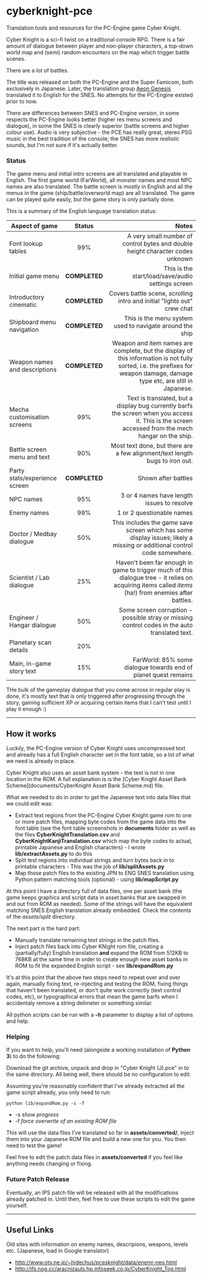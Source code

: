 # cyberknight-pce

Translation tools and resources for the PC-Engine game Cyber Knight.

Cyber Knight is a sci-fi twist on a traditional console RPG. There is a fair amount of dialogue between player and non-player characters, a top-down world map and (semi) random encounters on the map which trigger battle scenes.

There are a *lot* of battles.

The title was released on both the PC-Engine and the Super Famicom, both exclusively in Japanese. Later, the translation group [Aeon Genesis](http://agtp.romhack.net/project.php?id=ck1) translated it to English for the SNES. No attempts for the PC-Engine existed prior to now.

There are differences between SNES and PC-Engine version, in some respects the PC-Engine looks better (higher res menu screens and dialogue), in some the SNES is clearly superior (battle screens and higher colour use). Audio is very subjective - the PCE has really great, stereo PSG music in the best tradition of the console; the SNES has more *realistic* sounds, but I'm not sure if it's actually better.

### Status

The game menu and initial intro screens are all translated and playable in English. The first game world (FarWorld), all monster names and most NPC names are also translated. The battle screen is mostly in English and all the menus in the game (ship/battle/overworld map) are all translated. The game can be played quite easily, but the game story is only partially done.

This is a summary of the English language translation status:

| Aspect of game | Status        | Notes |
| -------------- |:-------------:| -----:|
| Font lookup tables | 99% | A very small number of control bytes and double height character codes unknown |
| Initial game menu | **COMPLETED** | This is the start/load/save/audio settings screen |
| Introductory cinematic | **COMPLETED** | Covers battle scene, scrolling intro and initial "lights out" crew chat |
| Shipboard menu navigation | **COMPLETED** | This is the menu system used to navigate around the ship |
| Weapon names and descriptions | **COMPLETED** | Weapon and item names are complete, but the display of this information is not fully sorted, i.e. the prefixes for weapon damage, damage type etc, are still in Japanese. |
| Mecha customisation screens | 99% | Text is translated, but a display bug currently barfs the screen when you access it. This is the screen accessed from the mech hangar on the ship. |
| Battle screen menu and text | 90% | Most text done, but there are a few alignment/text length bugs to iron out. |
| Party stats/experience screen | **COMPLETED** | Shown after battles |
| NPC names | 95% | 3 or 4 names have length issues to resolve |
| Enemy names | 99% | 1 or 2 questionable names |
| Doctor / Medbay dialogue | 50% | This includes the game save screen which has some display issues; likely a missing or additional control code somewhere. |
| Scientist / Lab dialogue | 25% | Haven't been far enough in game to trigger much of this dialogue tree - it relies on acquiring items called *items* (ha!) from enemies after battles. |
| Engineer / Hangar dialogue | 50% | Some screen corruption - possible stray or missing control codes in the auto translated text. |
| Planetary scan details | 20% | |
| Main, in-game story text | 15% | FarWorld: 85% some dialogue towards end of planet quest remains|

THe bulk of the gameplay dialogue that you come across in regular play is done, it's mostly text that is only triggered after progressing through the story, gaining sufficient XP or acquiring certain items that I can't test until I play it enough :)

----

## How it works

Luckily, the PC-Engine version of Cyber Knight uses uncompressed text and already has a full English character set in the font table, so a lot of what we need is already in place.

Cyber Knight also uses an asset bank system - the text is not in one location in the ROM. A full explanation is is the [Cyber Knight Asset Bank Scheme](documents/CyberKnight Asset Bank Scheme.md) file.

What we needed to do in order to get the Japanese text into data files that we could edit was:

  - Extract text regions from the PC-Engine Cyber Knight game rom to one or more patch files, mapping byte codes from the game data into the font table (see the font table screenshots in **documents** folder as well as the files **CyberKnightTranslation.csv** and **CyberKnightKanjiTranslation.csv** which map the byte codes to actual, printable Japanese and English characters) - I wrote **lib/extractAssets.py** to do this
  - Split test regions into individual strings and turn bytes back in to printable characters - This was the job of **lib/splitAssets.py**
  - Map those patch files to the existing JPN to ENG SNES translation using Python pattern matching tools (optional) - using **lib/mapScript.py**

At this point I have a directory full of data files, one per asset bank (the game keeps graphics and script data in asset banks that are swapped in and out from ROM as needed). Some of the strings will have the equivalent matching SNES English translation already embedded. Check the contents of the *assets/split* directory.

The next part is the hard part:

  - Manually translate remaining text strings in the patch files.
  - Inject patch files back into Cyber KNight rom file, creating a (partially/fully) English translation **and** expand the ROM from 512KB to 768KB at the same time in order to create enough new asset banks in ROM to fit the expanded English script - see **lib/expandRom.py**

It's at this point that the above two steps need to repeat over and over again, manually fixing text, re-injecting and testing the ROM, fixing things that haven't been translated, or don't quite work correctly (text control codes, etc), or typographical errors that mean the game barfs when I accidentaly remove a string delimeter or something similar.
  
All python scripts can be run with a **-h** parameter to display a list of options and help.

### Helping

If you want to help, you'll need (alongside a working installation of **Python 3**) to do the following:
  
Download the git archive, unpack and drop in "Cyber Knight (J).pce" in to the same directory. All being well, there should be no configuration to edit.

Assuming you're reasonably confident that I've already extracted all the game script already, you only need to run:

```
python lib/expandRom.py -s -f
```

 * -s *show progress*
 * -f *force overwrite of an existing ROM file*

This will use the data files I've translated so far in **assets/converted/**, inject them into your Japanese ROM file and build a new one for you. You then need to test the game!

Feel free to edit the patch data files in **assets/converted** if you feel like anything needs changing or fixing.

### Future Patch Release

Eventually, an IPS patch file will be released with all the modifications already patched in. Until then, feel free to use these scripts to edit the game yourself.

----

## Useful Links

Old sites with information on enemy names, descripions, weapons, levels etc. (Japanese, load in Google translator)

  * http://www.otv.ne.jp/~hidechus/pcesknight/data/enemi-neo.html
  * http://ifs.nog.cc/aracnizauls.hp.infoseek.co.jp/CyberKnight_Top.html
